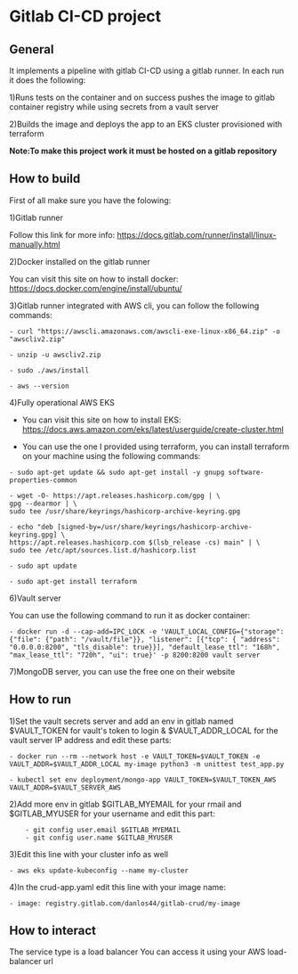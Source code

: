 Gitlab CI-CD project 
==========================

General
------------

It implements a pipeline with gitlab CI-CD using a gitlab runner.
In each run it does the following:

1)Runs tests on the container and on success pushes the image to gitlab container registry while using secrets from a vault server

2)Builds the image and deploys the app to an EKS cluster provisioned with terraform

**Note:To make this project work it must be hosted on a gitlab repository**


How to build
------------

First of all make sure you have the folowing:

1)Gitlab runner

Follow this link for more info:
https://docs.gitlab.com/runner/install/linux-manually.html

2)Docker installed on the gitlab runner

You can visit this site on how to install docker: 
https://docs.docker.com/engine/install/ubuntu/


3)Gitlab runner integrated with AWS cli, you can follow the following commands:

 `- curl "https://awscli.amazonaws.com/awscli-exe-linux-x86_64.zip" -o "awscliv2.zip"`
 
 `- unzip -u awscliv2.zip`
 
 `- sudo ./aws/install`
 
 `- aws --version`

4)Fully operational AWS EKS
- You can visit this site on how to install EKS: https://docs.aws.amazon.com/eks/latest/userguide/create-cluster.html

- You can use the one I provided using terraform, you can install terraform on your machine using the following commands:

```
- sudo apt-get update && sudo apt-get install -y gnupg software-properties-common
```

```
- wget -O- https://apt.releases.hashicorp.com/gpg | \
gpg --dearmor | \
sudo tee /usr/share/keyrings/hashicorp-archive-keyring.gpg
```

```
- echo "deb [signed-by=/usr/share/keyrings/hashicorp-archive-keyring.gpg] \
https://apt.releases.hashicorp.com $(lsb_release -cs) main" | \
sudo tee /etc/apt/sources.list.d/hashicorp.list
```

`- sudo apt update`

`- sudo apt-get install terraform`



6)Vault server

You can use the following command to run it as docker container:

 `- docker run -d --cap-add=IPC_LOCK -e 'VAULT_LOCAL_CONFIG={"storage": {"file": {"path": "/vault/file"}}, "listener": [{"tcp": { "address": "0.0.0.0:8200", "tls_disable": true}}], "default_lease_ttl": "168h", "max_lease_ttl": "720h", "ui": true}' -p 8200:8200 vault server`

 7)MongoDB server, you can use the free one on their website


How to run
------------

1)Set the vault secrets server and add an env in gitlab named $VAULT_TOKEN for vault's token to login & $VAULT_ADDR_LOCAL for the vault server IP address and edit these parts:


```
- docker run --rm --network host -e VAULT_TOKEN=$VAULT_TOKEN -e VAULT_ADDR=$VAULT_ADDR_LOCAL my-image python3 -m unittest test_app.py

- kubectl set env deployment/mongo-app VAULT_TOKEN=$VAULT_TOKEN_AWS VAULT_ADDR=$VAULT_SERVER_AWS

```

2)Add more env in gitlab $GITLAB_MYEMAIL for your rmail and $GITLAB_MYUSER for your username and edit this part:
```
    - git config user.email $GITLAB_MYEMAIL
    - git config user.name $GITLAB_MYUSER

```


3)Edit this line with your cluster info as well

`- aws eks update-kubeconfig --name my-cluster`

4)In the crud-app.yaml edit this line with your image name:

`- image: registry.gitlab.com/danlos44/gitlab-crud/my-image`



How to interact
------------
The service type is a load balancer
You can access it using your AWS load-balancer url
